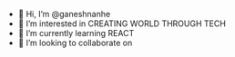 - 👋 Hi, I’m @ganeshnanhe
- 👀 I’m interested in CREATING WORLD THROUGH TECH
- 🌱 I’m currently learning REACT
- 💞️ I’m looking to collaborate on 

<!---
ganeshnanhe/ganeshnanhe is a ✨ special ✨ repository because its `README.md` (this file) appears on your GitHub profile.
You can click the Preview link to take a look at your changes.
--->
